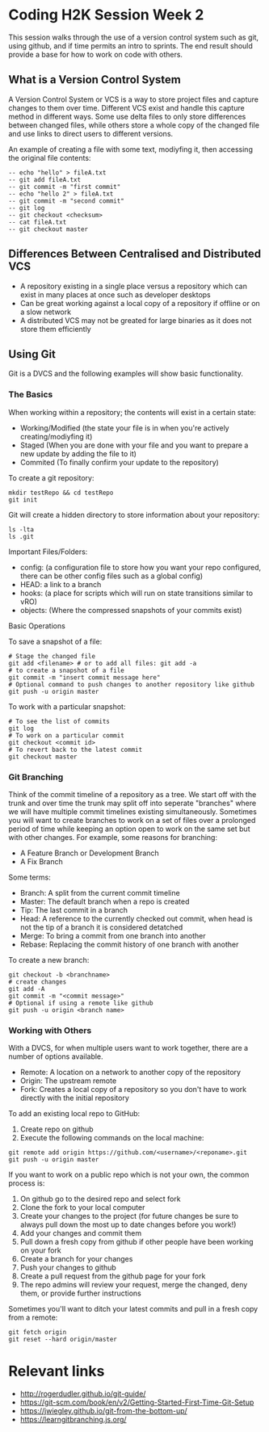 # Coding H2K Session Week 2

This session walks through the use of a version control system such as git, using github, and if time permits an intro to sprints.  The end result should provide a base for how to work on code with others.

## What is a Version Control System

A Version Control System or VCS is a way to store project files and capture changes to them over time.  Different VCS exist and handle this capture method in different ways.  Some use delta files to only store differences between changed files, while others store a whole copy of the changed file and use links to direct users to different versions.

An example of creating a file with some text, modiyfing it, then accessing the original file contents:

```
-- echo "hello" > fileA.txt
-- git add fileA.txt
-- git commit -m "first commit"
-- echo "hello 2" > fileA.txt
-- git commit -m "second commit"
-- git log
-- git checkout <checksum>
-- cat fileA.txt
-- git checkout master
```

## Differences Between Centralised and Distributed VCS

- A repository existing in a single place versus a repository which can exist in many places at once such as developer desktops
- Can be great working against a local copy of a repository if offline or on a slow network
- A distributed VCS may not be greated for large binaries as it does not store them efficiently

## Using Git

Git is a DVCS and the following examples will show basic functionality.

### The Basics

When working within a repository; the contents will exist in a certain state:

- Working/Modified (the state your file is in when you're actively creating/modiyfing it)
- Staged (When you are done with your file and you want to prepare a new update by adding the file to it)
- Commited (To finally confirm your update to the repository)

To create a git repository:

```
mkdir testRepo && cd testRepo
git init
```

Git will create a hidden directory to store information about your repository:
```
ls -lta
ls .git
```

Important Files/Folders:

- config: (a configuration file to store how you want your repo configured, there can be other config files such as a global config)
- HEAD: a link to a branch
- hooks: (a place for scripts which will run on state transitions similar to vRO)
- objects: (Where the compressed snapshots of your commits exist)

Basic Operations

To save a snapshot of a file:
```
# Stage the changed file
git add <filename> # or to add all files: git add -a 
# to create a snapshot of a file
git commit -m "insert commit message here"
# Optional command to push changes to another repository like github
git push -u origin master
```

To work with a particular snapshot:
```
# To see the list of commits
git log
# To work on a particular commit
git checkout <commit id>
# To revert back to the latest commit
git checkout master
``` 

### Git Branching

Think of the commit timeline of a repository as a tree.  We start off with the trunk and over time the trunk may split off into seperate "branches" where we will have multiple commit timelines existing simultaneously.  Sometimes you will want to create branches to work on a set of files over a prolonged period of time while keeping an option open to work on the same set but with other changes.  For example, some reasons for branching:

- A Feature Branch or Development Branch
- A Fix Branch

Some terms:

- Branch: A split from the current commit timeline
- Master: The default branch when a repo is created
- Tip: The last commit in a branch
- Head: A reference to the currently checked out commit, when head is not the tip of a branch it is considered detatched
- Merge: To bring a commit from one branch into another
- Rebase: Replacing the commit history of one branch with another

To create a new branch:

```
git checkout -b <branchname>
# create changes
git add -A
git commit -m "<commit message>"
# Optional if using a remote like github
git push -u origin <branch name>
```

### Working with Others

With a DVCS, for when multiple users want to work together, there are a number of options available.

- Remote: A location on a network to another copy of the repository
- Origin: The upstream remote
- Fork: Creates a local copy of a repository so you don't have to work directly with the initial repository

To add an existing local repo to GitHub:

1. Create repo on github
2. Execute the following commands on the local machine:

```
git remote add origin https://github.com/<username>/<reponame>.git
git push -u origin master
```

If you want to work on a public repo which is not your own, the common process is:

1. On github go to the desired repo and select fork
2. Clone the fork to your local computer
3. Create your changes to the project (for future changes be sure to always pull down the most up to date changes before you work!)
4. Add your changes and commit them
5. Pull down a fresh copy from github if other people have been working on your fork
6. Create a branch for your changes
7. Push your changes to github
8. Create a pull request from the github page for your fork
9. The repo admins will review your request, merge the changed, deny them, or provide further instructions

Sometimes you'll want to ditch your latest commits and pull in a fresh copy from a remote:

```
git fetch origin
git reset --hard origin/master
```

# Relevant links
- http://rogerdudler.github.io/git-guide/
- https://git-scm.com/book/en/v2/Getting-Started-First-Time-Git-Setup
- https://jwiegley.github.io/git-from-the-bottom-up/
- https://learngitbranching.js.org/

